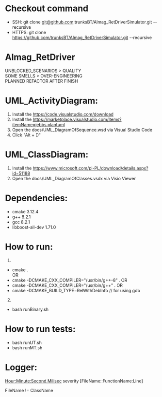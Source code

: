 # Checkout command  
- SSH: git clone git@github.com:trunksBT/Almag_RetDriverSimulator.git --recursive  
- HTTPS: git clone https://github.com/trunksBT/Almag_RetDriverSimulator.git --recursive  

# Almag_RetDriver
UNBLOCKED_SCENARIOS > QUALITY  
SOME SMELLS > OVER-ENGINEERING  
PLANNED REFACTOR AFTER FINISH  

# UML_ActivityDiagram:  
1. Install the https://code.visualstudio.com/download  
2. Install the https://marketplace.visualstudio.com/items?itemName=jebbs.plantuml  
3. Open the docs/UML_DiagramOfSequence.wsd via Visual Studio Code  
4. Click "Alt + D"  

# UML_ClassDiagram:  
1. Install the https://www.microsoft.com/pl-PL/download/details.aspx?id=51188  
2. Open the docs/UML_DiagramOfClasses.vsdx via Visio Viewer  

# Dependencies:
- cmake 3.12.4
- g++ 8.2.1 
- gcc 8.2.1
- libboost-all-dev 1.71.0

# How to run:  
1.  
- cmake .  
OR
- cmake -DCMAKE_CXX_COMPILER="/usr/bin/g++-8" .
OR
- cmake -DCMAKE_CXX_COMPILER="/usr/bin/g++" .
OR
- cmake -DCMAKE_BUILD_TYPE=RelWithDebInfo // for using gdb  
2.  
- bash runBinary.sh  
  
# How to run tests:  
- bash runUT.sh
- bash runMT.sh  

# Logger:  
<Hour:Minute:Second.Milisec> severity [FileName::FunctionName:Line]  

FileName != ClassName

